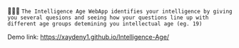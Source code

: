🧠🧠🧠
`The Intelligence Age WebApp identifies your
intelligence by giving you several quesions
and seeing how your questions line up with different
age groups detemining you intellectual age (eg. 19)`

Demo link: https://xaydeny1.github.io/Intelligence-Age/
